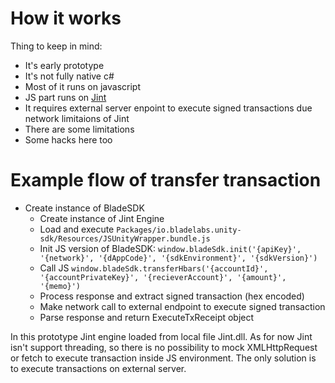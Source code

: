 # How it works

Thing to keep in mind:

* It's early prototype
* It's not fully native c#
* Most of it runs on javascript 
* JS part runs on [Jint](https://github.com/sebastienros/jint)
* It requires external server enpoint to execute signed transactions due network limitaions of Jint
* There are some limitations
* Some hacks here too

# Example flow of transfer transaction 

* Create instance of BladeSDK
  * Create instance of Jint Engine
  * Load and execute `Packages/io.bladelabs.unity-sdk/Resources/JSUnityWrapper.bundle.js`
  * Init JS version of BladeSDK: `window.bladeSdk.init('{apiKey}', '{network}', '{dAppCode}', '{sdkEnvironment}', '{sdkVersion}')`
  * Call JS `window.bladeSdk.transferHbars('{accountId}', '{accountPrivateKey}', '{recieverAccount}', '{amount}', '{memo}')`
  * Process response and extract signed transaction (hex encoded)
  * Make network call to external endpoint to execute signed transaction
  * Parse response and return ExecuteTxReceipt object

In this prototype Jint engine loaded from local file Jint.dll.
As for now Jint isn't support threading, so there is no possibility to mock XMLHttpRequest or fetch to execute transaction inside JS environment. The only solution is to execute transactions on external server. 